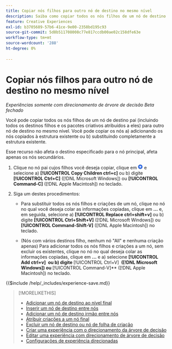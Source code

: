 ```yaml
---
title: Copiar nós filhos para outro nó de destino no mesmo nível
description: Saiba como copiar todos os nós filhos de um nó de destino pai para outro nó de destino no mesmo nível
feature: Creative Experiences
exl-id: b3705689-57b6-41ce-9e00-2358bd195c93
source-git-commit: 5d8b511708008c77e817ccdb00ae02c158dfe63e
workflow-type: tm+mt
source-wordcount: '288'
ht-degree: 0%

---
```


# Copiar nós filhos para outro nó de destino no mesmo nível

*Experiências somente com direcionamento de árvore de decisão*
*Beta fechado*

Você pode copiar todos os nós filhos de um nó de destino pai (incluindo todos os destinos filhos e os pacotes criativos atribuídos a eles) para outro nó de destino no mesmo nível. Você pode copiar os nós a) adicionando os nós copiados à estrutura existente ou b) substituindo completamente a estrutura existente. <!-- Give the main use case or an example to explain. -->

Esse recurso não afeta o destino especificado para o nó principal, afeta apenas os nós secundários.

<!-- 1. [ways to get to the decision tree] -->

1. Clique no nó pai cujos filhos você deseja copiar, clique em ![Adicionar](/help/creative/assets/add.png "Adicionar") e selecione a\) **[!UICONTROL Copy Children ctrl+c]** ou b\) digite **[!UICONTROL Ctrl+C]** ([!DNL Microsoft Windows]) ou **[!UICONTROL Command-C]** ([!DNL Apple Macintosh]) no teclado.

1. Siga um destes procedimentos:

   * Para substituir todos os nós filhos e criações de um nó, clique no nó no qual você deseja colar as informações copiadas, clique em **...** e, em seguida, selecione a\) **[!UICONTROL Replace ctrl+shift+v]** ou b\) digite **[!UICONTROL Ctrl+Shift+V]** ([!DNL Microsoft Windows]) ou **[!UICONTROL Command-Shift-V]** ([!DNL Apple Macintosh]) no teclado.

   * (Nós com vários destinos filho, nenhum nó &quot;All&quot; e nenhuma criação apenas) Para adicionar todos os nós filhos e criações a um nó, sem excluir os existentes, clique no nó no qual deseja colar as informações copiadas, clique em **...** e a\) selecione **[!UICONTROL Add ctrl+v]** **&#x200B; ou b\) digite &#x200B;** [!UICONTROL Ctrl+V] **&#x200B; ([!DNL Microsoft Windows]) ou &#x200B;** [!UICONTROL Command-V]** ([!DNL Apple Macintosh]) no teclado.

<!--
1. (Optional) To save the experience, click **[!UICONTROL Save]**, and then do the following.
...

These formatted steps are inserted automatically from text in the following file in the _includes folder, which reused in multiple places.
-->

{{$include /help/_includes/experience-save.md}}

>[!MORELIKETHIS]
>
>* [Adicionar um nó de destino ao nível final](experience-target-node-add-final.md)
>* [Inserir um nó de destino entre nós](experience-target-node-add-inner.md)
>* [Adicionar um nó de destino irmão entre nós](experience-target-node-add-sibling.md)
>* [Atribuir criações a um nó final](experience-assign-creative-bundles.md)
>* [Excluir um nó de destino ou nó de folha de criação](/help/creative/experiences/experience-target-node-delete.md)
>* [Criar uma experiência com o direcionamento da árvore de decisão](experience-create-targeting.md)
>* [Editar uma experiência com direcionamento de árvore de decisão](experience-edit-targeting.md)
>* [Configurações de experiência direcionadas](experience-settings-targeting.md)
